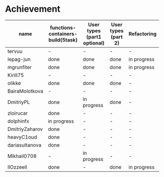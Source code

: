 # Achievement
| name | functions-containers-build(5task) | User types (part1 optional) | User types (part 2) | Refactoring| 
| ------ | ------ | ------ | ------ | ------ |
| tervuu | - | - | - | - |
| lepag-jun | done | done | done | in progress |
| mgrunfiter | done | done | done | in progress |
| Kirill75 |- | - | - | - |
| olikke  | done | done | done | - |
| BairaMolotkova |- | - | - | - |
| DmitriyPL | done | in progress | done | - |
| zloirucar | done | - | - | - |
| dolphinfx | in progress | - | - | - |
| DmitriyZaharov | done | - | - | - |
| heavyC1oud | done | - | - | - |
| dariasultanova | done | - | - | - |
| Mikhail0708|- | in progress | - | - |
| llOzzeell | done | - | done | in progress |
